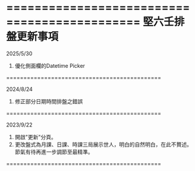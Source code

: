 =============================================
堅六壬排盤更新事項
=============================================

2025/5/30 
1. 優化側面欄的Datetime Picker

=============================================

2024/8/24 
1. 修正部分日期時間排盤之錯誤

=============================================

2023/9/22
1. 開啟"更新"分頁。
2. 更改盤式為月課、日課、時課三局展示世人，明白的自然明白，在此不贅述。
節氣有待再進一步調節至最精準。

=============================================

